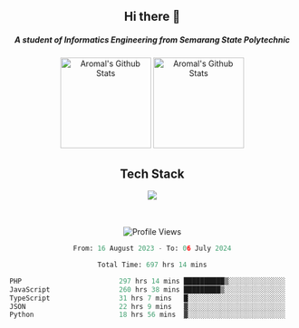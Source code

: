 <div align="center">
  <h2>Hi there 👋</h2>

  <h5>A student of Informatics Engineering from Semarang State Polytechnic</h5>

  <img
    height="160"
    alt="Aromal's Github Stats"
    src="https://github-readme-stats.vercel.app/api?username=dafariski77&show_icons=true&theme=tokyonight&count_private=true"
  />
  <img
    alt="Aromal's Github Stats"
    height="160"
    src="https://github-readme-stats.vercel.app/api/top-langs/?username=dafariski77&layout=compact&theme=tokyonight"
  />

  <h2>Tech Stack</h2>
  <a href="https://skillicons.dev">
    <img src="https://skillicons.dev/icons?i=ts,express,nextjs,laravel,fastapi,postgres,mysql,mongodb,redis,planetscale,prisma,docker,git,jest,kafka,gcp,tailwind,mui&perline=14" />
  </a>

  <br /><br />
  <img src="https://komarev.com/ghpvc/?username=dafariski77&abbreviated=true" alt="Profile Views">
    
  <!--START_SECTION:waka-->

```python
From: 16 August 2023 - To: 06 July 2024

Total Time: 697 hrs 14 mins

PHP                        297 hrs 14 mins ██████████▒░░░░░░░░░░░░░░   41.87 %
JavaScript                 260 hrs 38 mins █████████▒░░░░░░░░░░░░░░░   36.71 %
TypeScript                 31 hrs 7 mins   █░░░░░░░░░░░░░░░░░░░░░░░░   04.38 %
JSON                       22 hrs 9 mins   ▓░░░░░░░░░░░░░░░░░░░░░░░░   03.12 %
Python                     18 hrs 56 mins  ▓░░░░░░░░░░░░░░░░░░░░░░░░   02.67 %
```

<!--END_SECTION:waka-->
</div>
